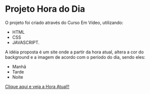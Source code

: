 # Projeto Hora do Dia

O projeto foi criado através do Curso Em Vídeo, utilizando: 

- HTML
- CSS
- JAVASCRIPT.

A idéia proposta é um site onde a partir da hora atual, altera a cor do background e a imagem de acordo com o período do dia, sendo eles: 

- Manhã
- Tarde
- Noite

[Clique aqui e veja a Hora Atual!!](https://hora-do-dia.leandradz.repl.co/)
